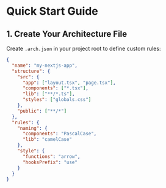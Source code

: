 # Quick Start Guide

## 1. Create Your Architecture File
Create `.arch.json` in your project root to define custom rules:

```json
{
  "name": "my-nextjs-app",
  "structure": {
    "src": {
      "app": ["layout.tsx", "page.tsx"],
      "components": ["*.tsx"],
      "lib": ["**/*.ts"],
      "styles": ["globals.css"]
    },
    "public": ["**/*"]
  },
  "rules": {
    "naming": {
      "components": "PascalCase",
      "lib": "camelCase"
    },
    "style": {
      "functions": "arrow",
      "hooksPrefix": "use"
    }
  }
}